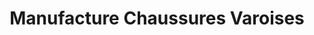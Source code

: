 ---
title: "Manufacture Chaussures Varoises"
url: /draguignan/manufacture-chaussures-varoises/
shop: chaussures
---